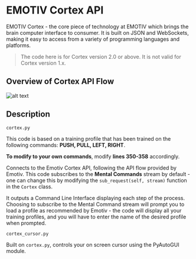 # EMOTIV Cortex API

EMOTIV Cortex - the core piece of technology at EMOTIV which brings the brain computer interface to consumer. It is built on JSON and WebSockets, making it easy to access from a variety of programming languages and platforms.

> The code here is for Cortex version 2.0 or above. It is not valid for Cortex version 1.x.

## Overview of Cortex API Flow
![alt text](https://gblobscdn.gitbook.com/assets%2F-LVaLrV9hH1eJbn-6OTd%2F-M8QqtwkSmhYUMPOQJgh%2F-M8R5tEmDnp-tghr3nhZ%2Fcortex-starting.jpg?alt=media&token=de2d5a6a-7c78-4eef-9888-d11a298cd61c)

## Description

`cortex.py`

This code is based on a training profile that has been trained on the following commands: **PUSH, PULL, LEFT, RIGHT**. 

**To modify to your own commands**, modify **lines 350-358** accordingly.

Connects to the Emotiv Cortex API, following the API flow provided by Emotiv. This code subscribes to the **Mental Commands** stream by default - one can change this by modifying the `sub_request(self, stream)` function in the `Cortex` class.

It outputs a Command Line Interface displaying each step of the process. Choosing to subscribe to the Mental Command stream will prompt you to load a profile as recommended by Emotiv - the code will display all your training profiles, and you will have to enter the name of the desired profile when prompted.

`cortex_cursor.py`

Built on `cortex.py`, controls your on screen cursor using the PyAutoGUI module.
